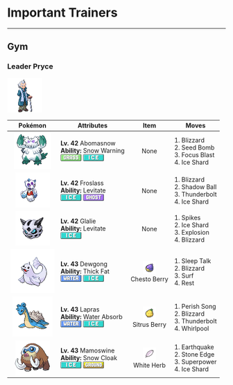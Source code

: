 # Important Trainers


---

## Gym

### Leader Pryce

![Leader Pryce](../../assets/important_trainers/pryce.png "Leader Pryce")

| Pokémon | Attributes | Item | Moves |
|:-------:|------------|:----:|-------|
| ![Abomasnow](../../assets/sprites/abomasnow/front.gif "Abomasnow: It lives a quiet life on mountains that are perpetually covered in snow. It hides itself by whipping up blizzards.") | **Lv. 42** Abomasnow<br>**Ability:** <span class="tooltip" title="The Pokémon summons a hailstorm in battle.">Snow Warning</span><br>![grass](../../assets/types/grass.png "Grass") ![ice](../../assets/types/ice.png "Ice") | None | 1. <span class="tooltip" title="A howling blizzard is summoned to strike the foe. It may also freeze the target solid.">Blizzard</span><br>2. <span class="tooltip" title="The user slams a barrage of hard- shelled seeds down on the foe from above.">Seed Bomb</span><br>3. <span class="tooltip" title="The user heightens its mental focus and unleashes its power. It may also lower the target’s Sp. Def.">Focus Blast</span><br>4. <span class="tooltip" title="The user flash freezes chunks of ice and hurls them. This move always goes first.">Ice Shard</span> |
| ![Froslass](../../assets/sprites/froslass/front.gif "Froslass: Legends in snowy regions say that a woman who was lost on an icy mountain was reborn as FROSLASS.") | **Lv. 42** Froslass<br>**Ability:** <span class="tooltip" title="Gives full immunity to all Ground-type moves.">Levitate</span><br>![ice](../../assets/types/ice.png "Ice") ![ghost](../../assets/types/ghost.png "Ghost") | None | 1. <span class="tooltip" title="A howling blizzard is summoned to strike the foe. It may also freeze the target solid.">Blizzard</span><br>2. <span class="tooltip" title="The user hurls a shadowy blob at the foe. It may also lower the foe’s Sp. Def stat.">Shadow Ball</span><br>3. <span class="tooltip" title="A strong electric blast is loosed at the foe. It may also leave the foe paralyzed.">Thunderbolt</span><br>4. <span class="tooltip" title="The user flash freezes chunks of ice and hurls them. This move always goes first.">Ice Shard</span> |
| ![Glalie](../../assets/sprites/glalie/front.gif "Glalie: It can instantly freeze moisture in the atmosphere. It uses this power to freeze its foes.") | **Lv. 42** Glalie<br>**Ability:** <span class="tooltip" title="Gives full immunity to all Ground-type moves.">Levitate</span><br>![ice](../../assets/types/ice.png "Ice") | None | 1. <span class="tooltip" title="The user lays a trap of spikes at the foe’s feet. The trap hurts foes that switch into battle.">Spikes</span><br>2. <span class="tooltip" title="The user flash freezes chunks of ice and hurls them. This move always goes first.">Ice Shard</span><br>3. <span class="tooltip" title="The user explodes to inflict damage on all Pokémon in battle. The user faints upon using this move.">Explosion</span><br>4. <span class="tooltip" title="A howling blizzard is summoned to strike the foe. It may also freeze the target solid.">Blizzard</span> |
| ![Dewgong](../../assets/sprites/dewgong/front.gif "Dewgong: Its streamlined body has little drag in water. The colder the temperature, the friskier it gets.") | **Lv. 43** Dewgong<br>**Ability:** <span class="tooltip" title="Ups resistance to Fire-​ and Ice-type moves.">Thick Fat</span><br>![water](../../assets/types/water.png "Water") ![ice](../../assets/types/ice.png "Ice") | ![Chesto Berry](../../assets/items/chesto_berry.png "Chesto Berry")<br><span class="tooltip" title="It may be used or held by a Pokémon to recover from sleep.">Chesto Berry</span> | 1. <span class="tooltip" title="While it is asleep, the user randomly uses one of the moves it knows. ">Sleep Talk</span><br>2. <span class="tooltip" title="A howling blizzard is summoned to strike the foe. It may also freeze the target solid.">Blizzard</span><br>3. <span class="tooltip" title="It swamps the entire battlefield with a giant wave. It can also be used for crossing water.">Surf</span><br>4. <span class="tooltip" title="The user goes to sleep for two turns. It fully restores the user’s HP and heals any status problem.">Rest</span> |
| ![Lapras](../../assets/sprites/lapras/front.gif "Lapras: They have gentle hearts. Because they rarely fight, many have been caught. Their number has dwindled.") | **Lv. 43** Lapras<br>**Ability:** <span class="tooltip" title="Restores HP if hit by a Water-type move.">Water Absorb</span><br>![water](../../assets/types/water.png "Water") ![ice](../../assets/types/ice.png "Ice") | ![Sitrus Berry](../../assets/items/sitrus_berry.png "Sitrus Berry")<br><span class="tooltip" title="It may be used or held by a Pokémon to heal the user’s HP a little.">Sitrus Berry</span> | 1. <span class="tooltip" title="Any Pokémon that hears this song faints in three turns, unless it switches out of battle.">Perish Song</span><br>2. <span class="tooltip" title="A howling blizzard is summoned to strike the foe. It may also freeze the target solid.">Blizzard</span><br>3. <span class="tooltip" title="A strong electric blast is loosed at the foe. It may also leave the foe paralyzed.">Thunderbolt</span><br>4. <span class="tooltip" title="Traps the foe inside a whirlpool that lasts for two to five turns. The user can pass through whirlpools.">Whirlpool</span> |
| ![Mamoswine](../../assets/sprites/mamoswine/front.gif "Mamoswine: A frozen MAMOSWINE was dug from ice dating back 10,000 years. This Pokémon has been around a long, long, long time.") | **Lv. 43** Mamoswine<br>**Ability:** <span class="tooltip" title="Raises evasion in a hailstorm.">Snow Cloak</span><br>![ice](../../assets/types/ice.png "Ice") ![ground](../../assets/types/ground.png "Ground") | ![White Herb](../../assets/items/white_herb.png "White Herb")<br><span class="tooltip" title="An item to be held by a Pokémon. It restores any lowered stat in battle. It can be used only once.">White Herb</span> | 1. <span class="tooltip" title="The user sets off an earthquake that hits all the Pokémon in the battle. ">Earthquake</span><br>2. <span class="tooltip" title="The user stabs the foe with a sharpened stone. It has a high critical-hit ratio. ">Stone Edge</span><br>3. <span class="tooltip" title="The user attacks the foe with great power. However, it also lowers the user’s Attack and Defense.">Superpower</span><br>4. <span class="tooltip" title="The user flash freezes chunks of ice and hurls them. This move always goes first.">Ice Shard</span> |


